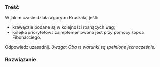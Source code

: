 ### Treść
W jakim czasie działa algorytm Kruskala, jeśli:
* krawędzie podane są w kolejności rosnących wag;
* kolejka priorytetowa zaimplementowana jest przy pomocy kopca Fibonacciego.

Odpowiedź uzasadnij. *Uwaga: Oba te warunki są spełnione jednocześnie.*

### Rozwiązanie
